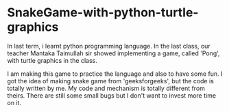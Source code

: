 # SnakeGame-with-python-turtle-graphics

In last term, i learnt python programming language. 
In the last class, our teacher Mantaka Taimullah sir showed implementing a game, called 'Pong', with turtle graphics in the class.

I am making this game to practice the language and also to have some fun.
I got the idea of making snake game from 'geeksforgeeks', but the code is totally written by me. My code and mechanism is totally different from theirs.
There are still some small bugs but I don't want to invest more time on it. 


